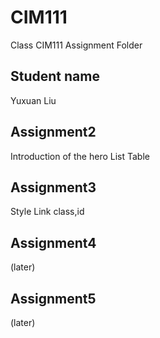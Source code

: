 # CIM111
Class CIM111 Assignment Folder
## Student name
Yuxuan Liu

## Assignment2
Introduction of the hero
List
Table

## Assignment3
Style
Link
class,id

## Assignment4
(later)

## Assignment5
(later)
